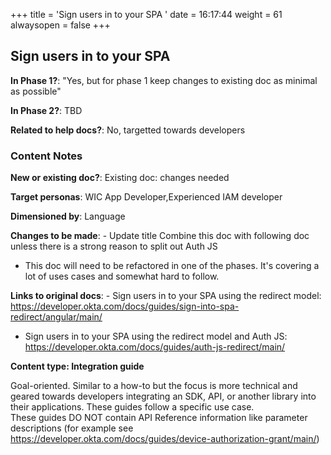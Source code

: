 +++
title = 'Sign users in to your SPA '
date = 16:17:44
weight = 61
alwaysopen = false
+++

## Sign users in to your SPA 

**In Phase 1?**: "Yes, but for phase 1 keep changes to existing doc as minimal as possible"

**In Phase 2?**: TBD

**Related to help docs?**: No, targetted towards developers



### Content Notes

**New or existing doc?**: Existing doc: changes needed

**Target personas**: WIC App Developer,Experienced IAM developer

**Dimensioned by**: Language

**Changes to be made**: - Update title
Combine this doc with following doc unless there is a strong reason to split out Auth JS
- This doc will need to be refactored in one of the phases. It's covering a lot of uses cases and somewhat hard to follow.

**Links to original docs**: - Sign users in to your SPA using the redirect model: https://developer.okta.com/docs/guides/sign-into-spa-redirect/angular/main/
- Sign users in to your SPA using the redirect model and Auth JS: https://developer.okta.com/docs/guides/auth-js-redirect/main/

**Content type: Integration guide**

Goal-oriented. Similar to a how-to but the focus is more technical and geared towards developers integrating an SDK, API, or another library into their applications. 
These guides follow a specific use case.  
These guides DO NOT contain API Reference information like parameter descriptions (for example see https://developer.okta.com/docs/guides/device-authorization-grant/main/)


